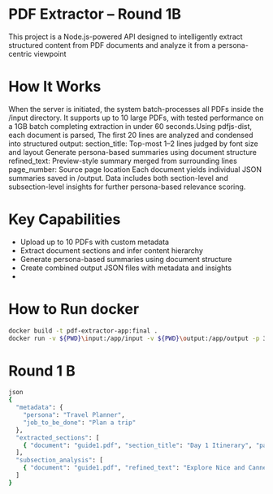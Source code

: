 #  PDF Extractor – Round 1B
This project is a Node.js-powered API designed to intelligently extract structured content from PDF documents and analyze it from a persona-centric viewpoint

# How It Works
When the server is initiated, the system batch-processes all PDFs inside the /input directory. It supports up to 10 large PDFs,
with tested performance on a 1GB batch completing extraction in under 60 seconds.Using pdfjs-dist, each document is parsed,
The first 20 lines are analyzed and condensed into structured output:
section_title: Top-most 1–2 lines judged by font size and layout
Generate persona-based summaries using document structure
refined_text: Preview-style summary merged from surrounding lines
page_number: Source page location
Each document yields individual JSON summaries saved in /output. Data includes both section-level and subsection-level insights for further persona-based relevance scoring.

# Key Capabilities
- Upload up to 10 PDFs with custom metadata
- Extract document sections and infer content hierarchy
- Generate persona-based summaries using document structure
- Create combined output JSON files with metadata and insights
- 
# How to Run docker
```bash
docker build -t pdf-extractor-app:final .
docker run -v ${PWD}\input:/app/input -v ${PWD}\output:/app/output -p 3000:3000 pdf-extractor-app:final
```

# Round 1 B
```bash
json
{
  "metadata": {
    "persona": "Travel Planner",
    "job_to_be_done": "Plan a trip"
  },
  "extracted_sections": [
    { "document": "guide1.pdf", "section_title": "Day 1 Itinerary", "page_number": 2 }
  ],
  "subsection_analysis": [
    { "document": "guide1.pdf", "refined_text": "Explore Nice and Cannes.", "page_number": 2 }
  ]
}
```
